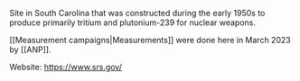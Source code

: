 Site in South Carolina that was constructed during the early 1950s to produce primarily tritium and plutonium-239 for nuclear weapons.

[[Measurement campaigns|Measurements]] were done here in March 2023 by [[ANP]].

Website: https://www.srs.gov/